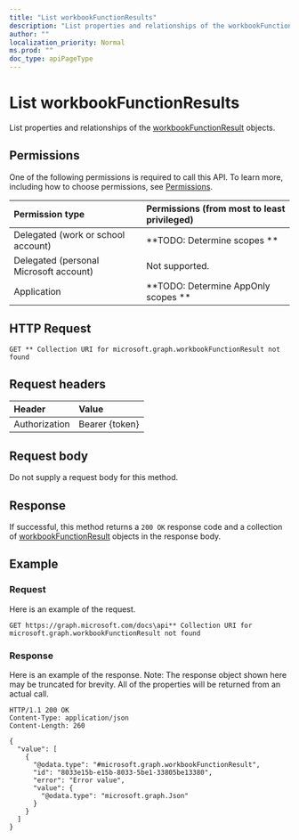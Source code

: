 ```yaml
---
title: "List workbookFunctionResults"
description: "List properties and relationships of the workbookFunctionResult objects."
author: ""
localization_priority: Normal
ms.prod: ""
doc_type: apiPageType
---
```


# List workbookFunctionResults

List properties and relationships of the [workbookFunctionResult](../resources/workbookfunctionresult.md) objects.

## Permissions
One of the following permissions is required to call this API. To learn more, including how to choose permissions, see [Permissions](/concepts/permissions-reference.md).

|Permission type|Permissions (from most to least privileged)|
|:---|:---|
|Delegated (work or school account)|**TODO: Determine scopes **|
|Delegated (personal Microsoft account)|Not supported.|
|Application|**TODO: Determine AppOnly scopes **|

## HTTP Request
<!-- {
  "blockType": "ignored"
}
-->
``` http
GET ** Collection URI for microsoft.graph.workbookFunctionResult not found
```

## Request headers
|Header|Value|
|:---|:---|
|Authorization|Bearer {token}|

## Request body
Do not supply a request body for this method.

## Response
If successful, this method returns a `200 OK` response code and a collection of [workbookFunctionResult](../resources/workbookfunctionresult.md) objects in the response body.

## Example

### Request
Here is an example of the request.
<!-- {
  "blockType": "request",
  "name": "get_workbookfunctionresult"
}
-->
``` http
GET https://graph.microsoft.com/docs\api** Collection URI for microsoft.graph.workbookFunctionResult not found
```

### Response
Here is an example of the response. Note: The response object shown here may be truncated for brevity. All of the properties will be returned from an actual call.
<!-- {
  "blockType": "response",
  "truncated": true,
  "@odata.type": "collection(microsoft.graph.workbookfunctionresult)"
}
-->
``` http
HTTP/1.1 200 OK
Content-Type: application/json
Content-Length: 260

{
  "value": [
    {
      "@odata.type": "#microsoft.graph.workbookFunctionResult",
      "id": "8033e15b-e15b-8033-5be1-33805be13380",
      "error": "Error value",
      "value": {
        "@odata.type": "microsoft.graph.Json"
      }
    }
  ]
}
```

